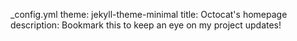 _config.yml
theme: jekyll-theme-minimal
title: Octocat's homepage
description: Bookmark this to keep an eye on my project updates!
